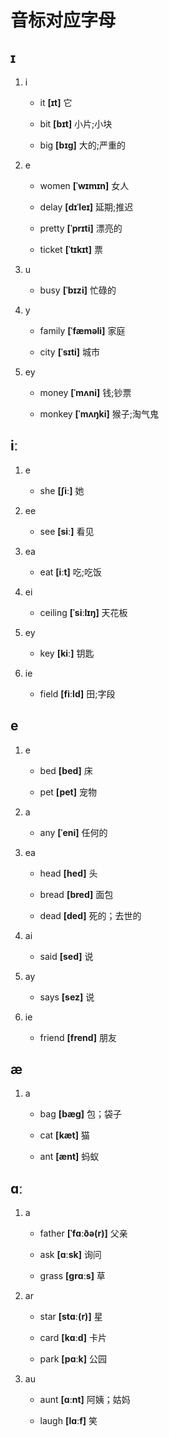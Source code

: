 # 音标对应字母

## ɪ

1. i

   - it **[ɪt]** 它

   - bit **[bɪt]** 小片;小块

   - big **[bɪɡ]** 大的;严重的

2. e

   - women **[ˈwɪmɪn]** 女人

   - delay **[dɪˈleɪ]** 延期;推迟

   - pretty **[ˈprɪti]** 漂亮的

   - ticket **[ˈtɪkɪt]** 票

3. u

   - busy **[ˈbɪzi]** 忙碌的

4. y

   - family **[ˈfæməli]** 家庭

   - city **[ˈsɪti]** 城市

5. ey

   - money **[ˈmʌni]** 钱;钞票

   - monkey **[ˈmʌŋki]** 猴子;淘气鬼

## iː

1. e

   - she **[ʃiː]** 她

2. ee

   - see **[siː]** 看见

3. ea

   - eat **[iːt]** 吃;吃饭

4. ei

   - ceiling **[ˈsiːlɪŋ]** 天花板

5. ey

   - key **[kiː]** 钥匙

6. ie

   - field **[fiːld]** 田;字段

## e

1. e

   - bed **[bed]** 床

   - pet **[pet]** 宠物

2. a

   - any **[ˈeni]** 任何的

3. ea

   - head **[hed]** 头

   - bread **[bred]** 面包

   - dead **[ded]** 死的；去世的

4. ai

   - said **[sed]** 说

5. ay

   - says **[sez]** 说

6. ie

   - friend **[frend]** 朋友

## æ

1. a

   - bag **[bæɡ]** 包；袋子

   - cat **[kæt]** 猫

   - ant **[ænt]** 蚂蚁

## ɑː

1. a

   - father **[ˈfɑːðə(r)]** 父亲

   - ask **[ɑːsk]** 询问

   - grass **[ɡrɑːs]** 草

2. ar

   - star **[stɑː(r)]** 星

   - card **[kɑːd]** 卡片

   - park **[pɑːk]** 公园

3. au

   - aunt **[ɑːnt]** 阿姨；姑妈

   - laugh **[lɑːf]** 笑
